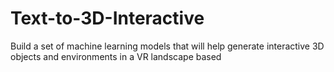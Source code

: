 # Text-to-3D-Interactive
 Build a set of machine learning models that will help generate interactive 3D objects and environments in a VR landscape based 
